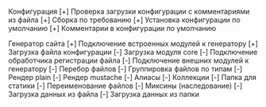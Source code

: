  Конфигурация
 [+] Проверка загрузки конфигурации с комментариями из файла
 [+] Сборка по требованию
 [+] Установка конфигурации по умолчанию
 [+] Комментарии в конфигурации по умолчанию

 Генератор сайта
 [+] Подключение встроенных модулей к генератору
 [+] Загрузка файла конфигурации
 [-] Загрузка модуля core
 [-] Подключение обработчика регистрации файла
 [-] Подключение внешних модулей к генератору
 [-] Перебор файлов
 [-] Группировка файлов по типам
 [-] Рендер plain
 [-] Рендер mustache
 [-] Алиасы
 [-] Коллекции
 [-] Папка для статики
 [-] Переименование файлов
 [-] Миксины (наследование)
 [-] Загрузка данных из файла
 [-] Загрузка данных из папки

